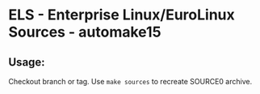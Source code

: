 # ELS - Enterprise Linux/EuroLinux Sources - automake15
 
## Usage:
  Checkout branch or tag. Use `make sources` to recreate  SOURCE0 archive.
